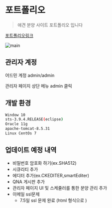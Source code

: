 # 포트폴리오
> 애견 분양 사이트 포트폴리오 입니다

[포트폴리오링크](http://220.230.122.33:8080)

![main](https://user-images.githubusercontent.com/34294565/42256420-0e41cd88-7f8c-11e8-8aa3-4658492db7ee.jpg)


## 관리자 계정

어드민 계정
admin/admin

관리자 페이지 상단 메뉴 admin 클릭


## 개발 환경

```sh
Window 10
sts-3.9.4.RELEASE(eclipse)
Oracle 11g
apache-tomcat-8.5.31
Linux CentOs 7
```

## 업데이트 예정 내역

* 비밀번호 암호화 하기(ex.SHA512)
* 시큐리티 추가
* 에디터 추가(ex.CKEDITER,smartEditer)
* QNA 게시판 추가
* 관리자 페이지 UI 및 스케쥴러를 통한 분양 관리 추가
* 이메일 ssl문제 
  * 7.5일 ssl 문제 완료 (html 형식으로 )
